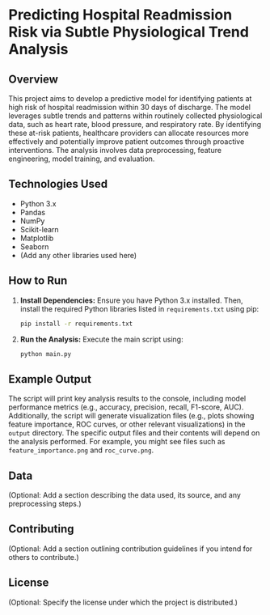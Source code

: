 # Predicting Hospital Readmission Risk via Subtle Physiological Trend Analysis

## Overview

This project aims to develop a predictive model for identifying patients at high risk of hospital readmission within 30 days of discharge.  The model leverages subtle trends and patterns within routinely collected physiological data, such as heart rate, blood pressure, and respiratory rate.  By identifying these at-risk patients, healthcare providers can allocate resources more effectively and potentially improve patient outcomes through proactive interventions. The analysis involves data preprocessing, feature engineering, model training, and evaluation.

## Technologies Used

* Python 3.x
* Pandas
* NumPy
* Scikit-learn
* Matplotlib
* Seaborn
* (Add any other libraries used here)

## How to Run

1. **Install Dependencies:**  Ensure you have Python 3.x installed.  Then, install the required Python libraries listed in `requirements.txt` using pip:

   ```bash
   pip install -r requirements.txt
   ```

2. **Run the Analysis:** Execute the main script using:

   ```bash
   python main.py
   ```

## Example Output

The script will print key analysis results to the console, including model performance metrics (e.g., accuracy, precision, recall, F1-score, AUC).  Additionally, the script will generate visualization files (e.g., plots showing feature importance, ROC curves, or other relevant visualizations) in the `output` directory.  The specific output files and their contents will depend on the analysis performed.  For example, you might see files such as `feature_importance.png` and `roc_curve.png`.


## Data

(Optional: Add a section describing the data used, its source, and any preprocessing steps.)


## Contributing

(Optional: Add a section outlining contribution guidelines if you intend for others to contribute.)


## License

(Optional: Specify the license under which the project is distributed.)
